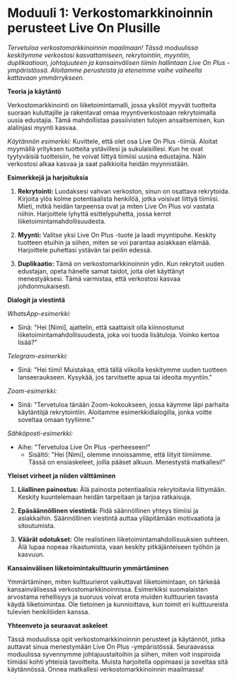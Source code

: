 # **Moduuli 1: Verkostomarkkinoinnin perusteet Live On Plusille**

*Tervetuloa verkostomarkkinoinnin maailmaan! Tässä moduulissa keskitymme verkostosi kasvattamiseen, rekrytointiin, myyntiin, duplikaatioon, johtajuuteen ja kansainvälisen tiimin hallintaan Live On Plus -ympäristössä. Aloitamme perusteista ja etenemme vaihe vaiheelta kattavaan ymmärrykseen.*

**Teoria ja käytäntö**

Verkostomarkkinointi on liiketoimintamalli, jossa yksilöt myyvät tuotteita suoraan kuluttajille ja rakentavat omaa myyntiverkostoaan rekrytoimalla uusia edustajia. Tämä mahdollistaa passiivisten tulojen ansaitsemisen, kun alalinjasi myynti kasvaa.

*Käytännön esimerkki:* Kuvittele, että olet osa Live On Plus -tiimiä. Aloitat myymällä yrityksen tuotteita ystävillesi ja sukulaisillesi. Kun he ovat tyytyväisiä tuotteisiin, he voivat liittyä tiimiisi uusina edustajina. Näin verkostosi alkaa kasvaa ja saat palkkioita heidän myynnistään.

**Esimerkkejä ja harjoituksia**

1. **Rekrytointi:** Luodaksesi vahvan verkoston, sinun on osattava rekrytoida. Kirjoita ylös kolme potentiaalista henkilöä, jotka voisivat liittyä tiimiisi. Mieti, mitkä heidän tarpeensa ovat ja miten Live On Plus voi vastata niihin. Harjoittele lyhyttä esittelypuhetta, jossa kerrot liiketoimintamahdollisuudesta.

2. **Myynti:** Valitse yksi Live On Plus -tuote ja laadi myyntipuhe. Keskity tuotteen etuihin ja siihen, miten se voi parantaa asiakkaan elämää. Harjoittele puhettasi ystävän tai peilin edessä.

3. **Duplikaatio:** Tämä on verkostomarkkinoinnin ydin. Kun rekrytoit uuden edustajan, opeta hänelle samat taidot, joita olet käyttänyt menestyäksesi. Tämä varmistaa, että verkostosi kasvaa johdonmukaisesti.

**Dialogit ja viestintä**

*WhatsApp-esimerkki:*
- Sinä: "Hei [Nimi], ajattelin, että saattaisit olla kiinnostunut liiketoimintamahdollisuudesta, joka voi tuoda lisätuloja. Voinko kertoa lisää?"

*Telegram-esimerkki:*
- Sinä: "Hei tiimi! Muistakaa, että tällä viikolla keskitymme uuden tuotteen lanseeraukseen. Kysykää, jos tarvitsette apua tai ideoita myyntiin."

*Zoom-esimerkki:*
- Sinä: "Tervetuloa tänään Zoom-kokoukseen, jossa käymme läpi parhaita käytäntöjä rekrytointiin. Aloitamme esimerkkidialogilla, jonka voitte soveltaa omaan tyyliinne."

*Sähköposti-esimerkki:*
- Aihe: "Tervetuloa Live On Plus -perheeseen!"
  - Sisältö: "Hei [Nimi], olemme innoissamme, että liityit tiimiimme. Tässä on ensiaskeleet, joilla pääset alkuun. Menestystä matkallesi!"

**Yleiset virheet ja niiden välttäminen**

1. **Liiallinen painostus:** Älä painosta potentiaalisia rekrytoitavia liittymään. Keskity kuuntelemaan heidän tarpeitaan ja tarjoa ratkaisuja.

2. **Epäsäännöllinen viestintä:** Pidä säännöllinen yhteys tiimiisi ja asiakkaihin. Säännöllinen viestintä auttaa ylläpitämään motivaatiota ja sitoutumista.

3. **Väärät odotukset:** Ole realistinen liiketoimintamahdollisuuksien suhteen. Älä lupaa nopeaa rikastumista, vaan keskity pitkäjänteiseen työhön ja kasvuun.

**Kansainvälisen liiketoimintakulttuurin ymmärtäminen**

Ymmärtäminen, miten kulttuurierot vaikuttavat liiketoimintaan, on tärkeää kansainvälisessä verkostomarkkinoinnissa. Esimerkiksi suomalaisten arvostama rehellisyys ja suoruus voivat erota muiden kulttuurien tavasta käydä liiketoimintaa. Ole tietoinen ja kunnioittava, kun toimit eri kulttuureista tulevien henkilöiden kanssa.

**Yhteenveto ja seuraavat askeleet**

Tässä moduulissa opit verkostomarkkinoinnin perusteet ja käytännöt, jotka auttavat sinua menestymään Live On Plus -ympäristössä. Seuraavassa moduulissa syvennymme johtajuustaitoihin ja siihen, miten voit inspiroida tiimiäsi kohti yhteisiä tavoitteita. Muista harjoitella oppimaasi ja soveltaa sitä käytännössä. Onnea matkallesi verkostomarkkinoinnin maailmassa!
